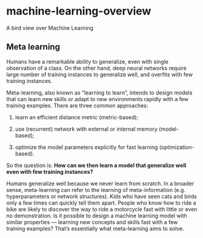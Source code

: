 # machine-learning-overview
A bird view over Machine Learning

## Meta learning
Humans have a remarkable ability to generalize, even with single observation of a class. On the other hand, deep neural networks require large number of training instances to generalize well, and overfits with few training instances.

Meta-learning, also known as “learning to learn”, intends to design models that can learn new skills or adapt to new environments rapidly with a few training examples. There are three common approaches: 

1) learn an efficient distance metric (metric-based); 

2) use (recurrent) network with external or internal memory (model-based); 

3) optimize the model parameters explicitly for fast learning (optimization-based).

So the question is: **How can we then learn a model that generalize well even with few training instances?**

Humans generalize well because we never learn from scratch. In a broader sense, meta-learning can refer to the learning of meta-information (e.g. hyperparameters or network structures). Kids who have seen cats and birds only a few times can quickly tell them apart. People who know how to ride a bike are likely to discover the way to ride a motorcycle fast with little or even no demonstration. Is it possible to design a machine learning model with similar properties — learning new concepts and skills fast with a few training examples? That’s essentially what meta-learning aims to solve.
